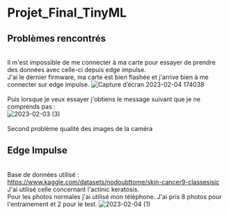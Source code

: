 # **Projet_Final_TinyML**

## Problèmes rencontrés
<br />Il m'est impossible de me connecter à ma carte pour essayer de prendre des données avec celle-ci depuis edge impulse.
<br />J'ai le dernier firmware, ma carte est bien flashée et j'arrive bien à me connecter sur edge impulse.
![Capture d’écran 2023-02-04 174038](https://user-images.githubusercontent.com/84152339/216779109-e6e0216d-1985-442f-b557-72ab5e4fd8f5.png)
<br />
<br />Puis lorsque je veux essayer j'obtiens le message suivant que je ne comprends pas :
<br />
![2023-02-03 (3)](https://user-images.githubusercontent.com/84152339/216778178-98f6c3bc-ecb4-45db-9a36-3ff55bbd08a6.png)
<br />
<br /> Second problème qualité des images de la caméra
<br />
## Edge Impulse
<br />Base de données utilisé : https://www.kaggle.com/datasets/nodoubttome/skin-cancer9-classesisic 
<br />J'ai utilisé celle concernant l'actinic keratosis.
<br />Pour les photos normales j'ai utilisé mon téléphone. J'ai pris 8 photos pour l'entrainement et 2 pour le test.
![2023-02-04 (1)](https://user-images.githubusercontent.com/84152339/216779382-a7946efc-0d8f-4fa9-94fd-6b624b958e43.png)
<br />
